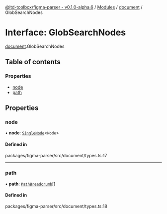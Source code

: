 [@ltd-toolbox/figma-parser - v0.1.0-alpha.6](../README.md) / [Modules](../modules.md) / [document](../modules/document.md) / GlobSearchNodes

# Interface: GlobSearchNodes

[document](../modules/document.md).GlobSearchNodes

## Table of contents

### Properties

- [node](document.GlobSearchNodes.md#node)
- [path](document.GlobSearchNodes.md#path)

## Properties

### node

• **node**: [`SingleNode`](../classes/document.SingleNode.md)\<`Node`\>

#### Defined in

packages/figma-parser/src/document/types.ts:17

___

### path

• **path**: [`PathBreadcrumb`](document.PathBreadcrumb.md)[]

#### Defined in

packages/figma-parser/src/document/types.ts:18
